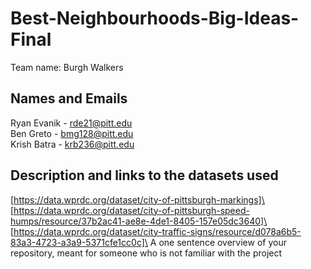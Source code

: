 # Best-Neighbourhoods-Big-Ideas-Final


Team name: Burgh Walkers

## Names and Emails
Ryan Evanik - rde21@pitt.edu\
Ben Greto - bmg128@pitt.edu\
Krish Batra - krb236@pitt.edu

    
## Description and links to the datasets used

[https://data.wprdc.org/dataset/city-of-pittsburgh-markings]\
[https://data.wprdc.org/dataset/city-of-pittsburgh-speed-humps/resource/37b2ac41-ae8e-4de1-8405-157e05dc3640]\
[https://data.wprdc.org/dataset/city-traffic-signs/resource/d078a6b5-83a3-4723-a3a9-5371cfe1cc0c]\
A one sentence overview of your repository, meant for someone who is not familiar with the project
